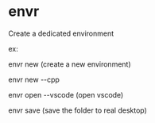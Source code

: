 # envr

Create a dedicated environment

ex:

envr new (create a new environment)


envr new --cpp


envr open --vscode (open vscode)


envr save (save the folder to real desktop)
